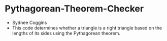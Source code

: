 # Pythagorean-Theorem-Checker
* Sydnee Coggins
* This code determines whether a triangle is a right triangle based on the lengths of its sides using the Pythagorean theorem.
